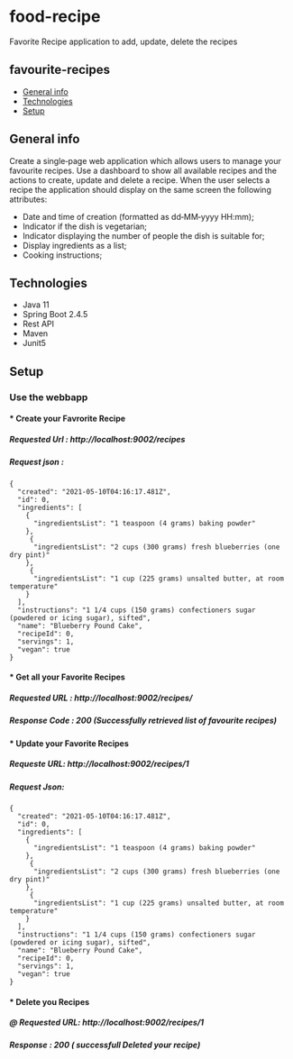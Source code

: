 # food-recipe
Favorite Recipe application to add, update, delete the recipes

## favourite-recipes
* [General info](#general-info)
* [Technologies](#technologies)
* [Setup](#setup)

## General info
Create a single‐page web application which allows users to manage your favourite recipes.
Use a dashboard to show all available recipes and the actions to create, update and delete a recipe.
When the user selects a recipe the application should display on the same screen the following attributes:
 * Date and time of creation (formatted as dd‐MM‐yyyy HH:mm);
 * Indicator if the dish is vegetarian;
 * Indicator displaying the number of people the dish is suitable for;
 * Display ingredients as a list;
 * Cooking instructions;
## Technologies
* Java 11
* Spring Boot 2.4.5
* Rest API
* Maven
* Junit5
## Setup
### Use the webbapp
#### * Create your Favrorite Recipe
##### Requested Url : http://localhost:9002/recipes   <br/>
##### Request json :
```
{
  "created": "2021-05-10T04:16:17.481Z",
  "id": 0,
  "ingredients": [
    {
      "ingredientsList": "1 teaspoon (4 grams) baking powder"
    },
	 {
      "ingredientsList": "2 cups (300 grams) fresh blueberries (one dry pint)"
    },
	 {
      "ingredientsList": "1 cup (225 grams) unsalted butter, at room temperature"
    }
  ],
  "instructions": "1 1/4 cups (150 grams) confectioners sugar (powdered or icing sugar), sifted",
  "name": "Blueberry Pound Cake",
  "recipeId": 0,
  "servings": 1,
  "vegan": true
}
``` 
#### * Get all your Favorite Recipes 
##### Requested URL : http://localhost:9002/recipes/ <br/>
##### Response Code : 200 (Successfully retrieved list of favourite recipes)

#### * Update your Favorite Recipes
##### Requeste URL: http://localhost:9002/recipes/1 <br/>
##### Request Json:
```
{
  "created": "2021-05-10T04:16:17.481Z",
  "id": 0,
  "ingredients": [
    {
      "ingredientsList": "1 teaspoon (4 grams) baking powder"
    },
	 {
      "ingredientsList": "2 cups (300 grams) fresh blueberries (one dry pint)"
    },
	 {
      "ingredientsList": "1 cup (225 grams) unsalted butter, at room temperature"
    }
  ],
  "instructions": "1 1/4 cups (150 grams) confectioners sugar (powdered or icing sugar), sifted",
  "name": "Blueberry Pound Cake",
  "recipeId": 0,
  "servings": 1,
  "vegan": true
}
```

#### * Delete you Recipes
##### @ Requested URL:  http://localhost:9002/recipes/1   <br/>
##### Response : 200 ( successfull Deleted your recipe)

